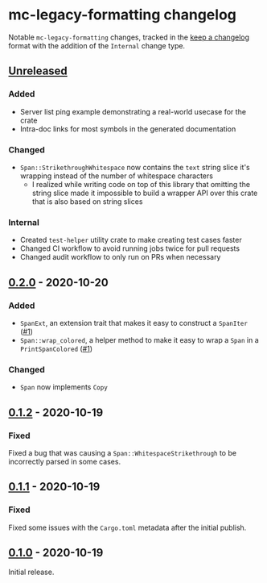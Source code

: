 # mc-legacy-formatting changelog

Notable `mc-legacy-formatting` changes, tracked in the [keep a changelog](https://keepachangelog.com/en/1.0.0/) format with the addition of the `Internal` change type.

## [Unreleased]

### Added

* Server list ping example demonstrating a real-world usecase for the crate
* Intra-doc links for most symbols in the generated documentation

### Changed

* `Span::StrikethroughWhitespace` now contains the `text` string slice it's wrapping instead of the number of whitespace characters
  * I realized while writing code on top of this library that omitting the string slice made it impossible to build a wrapper API over this crate that is also based on string slices

### Internal

* Created `test-helper` utility crate to make creating test cases faster
* Changed CI workflow to avoid running jobs twice for pull requests
* Changed audit workflow to only run on PRs when necessary

## [0.2.0] - 2020-10-20

### Added

* `SpanExt`, an extension trait that makes it easy to construct a `SpanIter` ([#1](https://github.com/Cldfire/mc-legacy-formatting/pull/1))
* `Span::wrap_colored`, a helper method to make it easy to wrap a `Span` in a `PrintSpanColored` ([#1](https://github.com/Cldfire/mc-legacy-formatting/pull/1))

### Changed

* `Span` now implements `Copy`

## [0.1.2] - 2020-10-19

### Fixed

Fixed a bug that was causing a `Span::WhitespaceStrikethrough` to be incorrectly parsed in some cases.

## [0.1.1] - 2020-10-19

### Fixed

Fixed some issues with the `Cargo.toml` metadata after the initial publish.

## [0.1.0] - 2020-10-19

Initial release.

[Unreleased]: https://github.com/Cldfire/mc-legacy-formatting/compare/0.2.0...HEAD
[0.2.0]: https://github.com/Cldfire/mc-legacy-formatting/compare/0.1.2...0.2.0
[0.1.2]: https://github.com/Cldfire/mc-legacy-formatting/compare/0.1.1...0.1.2
[0.1.1]: https://github.com/Cldfire/mc-legacy-formatting/compare/0.1.0...0.1.1
[0.1.0]: https://github.com/Cldfire/mc-legacy-formatting/releases/tag/0.1.0
